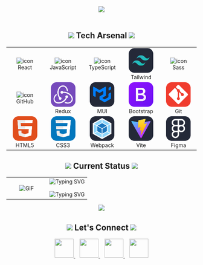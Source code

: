 <div align="center">
  <img src="https://capsule-render.vercel.app/api?type=venom&height=300&color=gradient&text=Amirhossein%20Khalaj%20Asadi&fontSize=70&desc=Frontend%20Developer%20|%20AI%20Explorer&animation=twinkling&fontColor=00FFFF&descSize=20&descAlignY=62&descAlign=50"/>
</div>

<br>

<h2 align="center">
  <img src="https://media.giphy.com/media/jSKBmKkvo2dPQQtsR1/giphy.gif" width="40px" /> Tech Arsenal <img src="https://media.giphy.com/media/jSKBmKkvo2dPQQtsR1/giphy.gif" width="40px" />
</h2>

<div align="center">
  <table>
    <tr>
      <td align="center" width="96">
        <img src="https://techstack-generator.vercel.app/react-icon.svg" alt="icon" width="65" height="65" />
        <br>React
      </td>
      <td align="center" width="96">
        <img src="https://techstack-generator.vercel.app/js-icon.svg" alt="icon" width="65" height="65" />
        <br>JavaScript
      </td>
      <td align="center" width="96">
        <img src="https://techstack-generator.vercel.app/ts-icon.svg" alt="icon" width="65" height="65" />
        <br>TypeScript
      </td>
      <td align="center" width="96">
        <img src="https://raw.githubusercontent.com/tandpfun/skill-icons/main/icons/TailwindCSS-Dark.svg" alt="icon" width="65" height="65" />
        <br>Tailwind
      </td>
      <td align="center" width="96">
        <img src="https://techstack-generator.vercel.app/sass-icon.svg" alt="icon" width="65" height="65" />
        <br>Sass
      </td>
    </tr>
    <tr>
      <td align="center" width="96">
        <img src="https://techstack-generator.vercel.app/github-icon.svg" alt="icon" width="65" height="65" />
        <br>GitHub
      </td>
      <td align="center" width="96">
        <img src="https://raw.githubusercontent.com/tandpfun/skill-icons/main/icons/Redux.svg" alt="icon" width="65" height="65" />
        <br>Redux
      </td>
      <td align="center" width="96">
        <img src="https://raw.githubusercontent.com/tandpfun/skill-icons/main/icons/MaterialUI-Dark.svg" alt="icon" width="65" height="65" />
        <br>MUI
      </td>
      <td align="center" width="96">
        <img src="https://raw.githubusercontent.com/tandpfun/skill-icons/main/icons/Bootstrap.svg" alt="icon" width="65" height="65" />
        <br>Bootstrap
      </td>
      <td align="center" width="96">
        <img src="https://raw.githubusercontent.com/tandpfun/skill-icons/main/icons/Git.svg" alt="icon" width="65" height="65" />
        <br>Git
      </td>
    </tr>
    <tr>
      <td align="center" width="96">
        <img src="https://raw.githubusercontent.com/tandpfun/skill-icons/main/icons/HTML.svg" alt="icon" width="65" height="65" />
        <br>HTML5
      </td>
      <td align="center" width="96">
        <img src="https://raw.githubusercontent.com/tandpfun/skill-icons/main/icons/CSS.svg" alt="icon" width="65" height="65" />
        <br>CSS3
      </td>
      <td align="center" width="96">
        <img src="https://raw.githubusercontent.com/tandpfun/skill-icons/main/icons/Webpack-Dark.svg" alt="icon" width="65" height="65" />
        <br>Webpack
      </td>
      <td align="center" width="96">
        <img src="https://raw.githubusercontent.com/tandpfun/skill-icons/main/icons/Vite-Dark.svg" alt="icon" width="65" height="65" />
        <br>Vite
      </td>
      <td align="center" width="96">
        <img src="https://raw.githubusercontent.com/tandpfun/skill-icons/main/icons/Figma-Dark.svg" alt="icon" width="65" height="65" />
        <br>Figma
      </td>
    </tr>
  </table>
</div>



<h2 align="center">
  <img src="https://media.giphy.com/media/WFZvB7VIXBgiz3oDXE/giphy.gif" width="35px" /> Current Status <img src="https://media.giphy.com/media/WFZvB7VIXBgiz3oDXE/giphy.gif" width="35px" />
</h2>

<div align="center">
  <table border="0">
    <tr>
      <td width="50%" align="center">
        <img align="center" alt="GIF" src="https://media.giphy.com/media/SWoSkN6DxTszqIKEqv/giphy.gif"/>
      </td>
      <td width="50%" align="center">
        <img src="https://readme-typing-svg.demolab.com?font=Fira+Code&weight=600&size=20&pause=1000&color=00FFFF&center=true&vCenter=true&random=false&width=380&height=50&lines=Frontend+Developer+%F0%9F%8C%9F;AI+Explorer+%F0%9F%A4%96;Problem+Solver+%F0%9F%92%A1;Code+Artisan+%E2%9A%A1" alt="Typing SVG" />
        <br><br>
        <img src="https://readme-typing-svg.demolab.com?font=Fira+Code&weight=500&size=20&pause=1000&color=00FFFF&center=true&vCenter=true&random=false&width=380&height=50&lines=AI+Master's+%40+Eyvanekey+University;Software+Engineer+from+Damghan;Based+in+Tehran%2C+Iran" alt="Typing SVG" />
      </td>
    </tr>
  </table>
</div>

<div align="center">
  <img src="https://user-images.githubusercontent.com/73097560/115834477-dbab4500-a447-11eb-908a-139a6edaec5c.gif">
</div>

<h2 align="center">
  <img src="https://media.giphy.com/media/LnQjpWaON8nhr21vNW/giphy.gif" width="40"> Let's Connect <img src="https://media.giphy.com/media/LnQjpWaON8nhr21vNW/giphy.gif" width="40">
</h2>

<div align="center">
  <a href="mailto:a.h.khalajasadi@gmail.com" target="_blank">
    <img src="https://img.icons8.com/plasticine/100/000000/gmail.png" width="50" height="50"/>
  </a>
  &nbsp;&nbsp;
  <a href="https://github.com/69amirhossein69" target="_blank">
    <img src="https://img.icons8.com/plasticine/100/000000/github.png" width="50" height="50"/>
  </a>
  &nbsp;&nbsp;
  <a href="http://www.instagram.com/69amirhossein69" target="_blank">
    <img src="https://img.icons8.com/plasticine/100/000000/instagram-new.png" width="50" height="50"/>
  </a>
  &nbsp;&nbsp;
  <a href="https://t.me/AMIRHOSSEIN_AC69)" target="_blank">
    <img src="[https://img.icons8.com/plasticine/100/000000/telegram-app.png](https://encrypted-tbn0.gstatic.com/images?q=tbn:ANd9GcTBhXlA3nSIPafrQhnsoRByurPGfmbWSKq0Ng&s)" width="50" height="50"/>
  </a>
</div>
